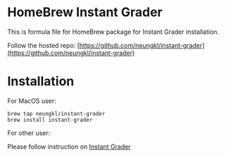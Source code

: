 HomeBrew Instant Grader
====

This is formula file for HomeBrew package for Instant Grader installation.

Follow the hosted repo: [https://github.com/neungkl/instant-grader](https://github.com/neungkl/instant-grader)

# Installation

For MacOS user:

```
brew tap neungkl/instant-grader
brew install instant-grader
```

For other user:

Please follow instruction on [Instant Grader](https://github.com/neungkl/instant-grader)